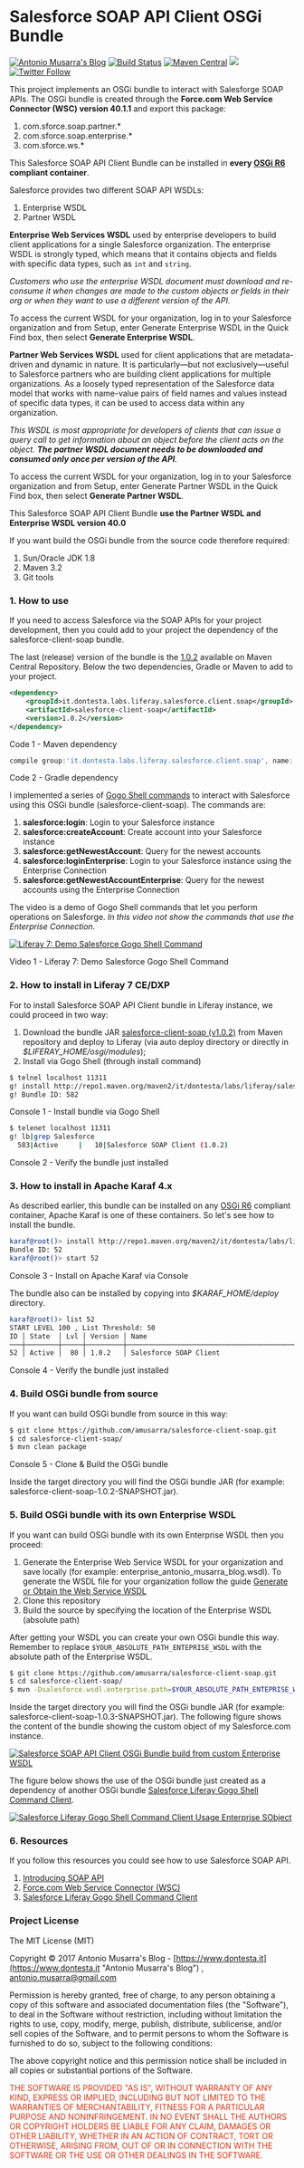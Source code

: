 
# Salesforce SOAP API Client OSGi Bundle
[![Antonio Musarra's Blog](https://img.shields.io/badge/maintainer-Antonio_Musarra's_Blog-purple.svg?colorB=6e60cc)](https://www.dontesta.it)
[![Build Status](https://travis-ci.org/amusarra/salesforce-client-soap.svg?branch=master)](https://travis-ci.org/amusarra/salesforce-client-soap)
[![Maven Central](https://maven-badges.herokuapp.com/maven-central/it.dontesta.labs.liferay.salesforce.client.soap/salesforce-client-soap/badge.svg)](https://search.maven.org/#artifactdetails%7Cit.dontesta.labs.liferay.salesforce.client.soap%7Csalesforce-client-soap%7C1.0.2%7Cjar)
[![](https://img.shields.io/badge/download-OSGi%20Bundle-green.svg)](http://repo1.maven.org/maven2/it/dontesta/labs/liferay/salesforce/client/soap/salesforce-client-soap/1.0.2/salesforce-client-soap-1.0.2.jar)
[![Twitter Follow](https://img.shields.io/twitter/follow/antonio_musarra.svg?style=social&label=%40antonio_musarra%20on%20Twitter&style=plastic)](https://twitter.com/antonio_musarra)

This project implements an OSGi bundle to interact with Salesforge SOAP APIs. The OSGi bundle is created through 
the **Force.com Web Service Connector (WSC) version 40.1.1** and export this package:

1. com.sforce.soap.partner.*
2. com.sforce.soap.enterprise.*
2. com.sforce.ws.*

This Salesforce SOAP API Client Bundle can be installed in **every [OSGi R6](https://www.osgi.org/developer/downloads/release-6/) compliant container**.

Salesforce provides two different SOAP API WSDLs:
1. Enterprise WSDL
2. Partner WSDL

**Enterprise Web Services WSDL** used by enterprise developers to build client applications for a single Salesforce organization. 
The enterprise WSDL is strongly typed, which means that it contains objects and fields with specific data types, 
such as ``int`` and ``string``. 

*Customers who use the enterprise WSDL document must download and re-consume it when 
changes are made to the custom objects or fields in their org or when they want to use a different version of the API.* 

To access the current WSDL for your organization, log in to your Salesforce organization and from Setup, enter 
Generate Enterprise WSDL in the Quick Find box, then select **Generate Enterprise WSDL**.

**Partner Web Services WSDL** used for client applications that are metadata-driven and dynamic in nature. 
It is particularly—but not exclusively—useful to Salesforce partners who are building client applications for 
multiple organizations. As a loosely typed representation of the Salesforce data model that works with 
name-value pairs of field names and values instead of specific data types, it can be used to access data 
within any organization. 

*This WSDL is most appropriate for developers of clients that can issue a query call to get information 
about an object before the client acts on the object. __The partner WSDL document needs to be downloaded and 
consumed only once per version of the API__.* 

To access the current WSDL for your organization, log in to your Salesforce organization and from Setup, 
enter Generate Partner WSDL in the Quick Find box, then select **Generate Partner WSDL**.

This Salesforce SOAP API Client Bundle __use the Partner WSDL and Enterprise WSDL version 40.0__

If you want build the OSGi bundle from the source code therefore required:
1. Sun/Oracle JDK 1.8
2. Maven 3.2
3. Git tools

### 1. How to use
If you need to access Salesforce via the SOAP APIs for your project development, then you could add to your project 
the dependency of the salesforce-client-soap bundle.

The last (release) version of the bundle is the [1.0.2](https://search.maven.org/#search%7Cga%7C1%7Cit.dontesta.labs.liferay.salesforce.client.soap) 
available on Maven Central Repository. Below the two dependencies, Gradle or Maven to add to your project.

```xml
<dependency>
	<groupId>it.dontesta.labs.liferay.salesforce.client.soap</groupId>
	<artifactId>salesforce-client-soap</artifactId>
	<version>1.0.2</version>
</dependency>
```
Code 1 - Maven dependency
```groovy
compile group:'it.dontesta.labs.liferay.salesforce.client.soap', name:'salesforce-client-soap', version:'1.0.2'
```
Code 2 - Gradle dependency

I implemented a series of [Gogo Shell commands](https://www.dontesta.it/en/liferay-7-salesforce-com-gogo-shell-command-client/) 
to interact with Salesforce using this OSGi bundle (salesforce-client-soap). The commands are:

1. **salesforce:login**: Login to your Salesforce instance
2. **salesforce:createAccount**: Create account into your Salesforce instance
3. **salesforce:getNewestAccount**: Query for the newest accounts
4. **salesforce:loginEnterprise**: Login to your Salesforce instance using the Enterprise Connection
5. **salesforce:getNewestAccountEnterprise**: Query for the newest accounts using the Enterprise Connection

The video is a demo of Gogo Shell commands that let you perform operations on Salesforge. _In this video not show the 
commands that use the Enterprise Connection._ 

[![Liferay 7: Demo Salesforce Gogo Shell Command ](https://img.youtube.com/vi/nQXqzKpnxoc/0.jpg)](https://youtu.be/nQXqzKpnxoc)

Video 1 - Liferay 7: Demo Salesforce Gogo Shell Command

### 2. How to install in Liferay 7 CE/DXP
For to install Salesforce SOAP API Client bundle in Liferay instance, we could proceed in two way:

1. Download the bundle JAR [salesforce-client-soap (v1.0.2)](http://repo1.maven.org/maven2/it/dontesta/labs/liferay/salesforce/client/soap/salesforce-client-soap/1.0.2/salesforce-client-soap-1.0.2.jar) 
from Maven repository and deploy to Liferay (via auto deploy directory or directly in *$LIFERAY_HOME/osgi/modules*);
2. Install via Gogo Shell (through install command)

```bash
$ telnel localhost 11311
g! install http://repo1.maven.org/maven2/it/dontesta/labs/liferay/salesforce/client/soap/salesforce-client-soap/1.0.2/salesforce-client-soap-1.0.2.jar
g! Bundle ID: 582
```
Console 1 - Install bundle via Gogo Shell

```bash
$ telenet localhost 11311
g! lb|grep Salesforce
  583|Active     |   10|Salesforce SOAP Client (1.0.2)
```
Console 2 - Verify the bundle just installed

### 3. How to install in Apache Karaf 4.x
As described earlier, this bundle can be installed on any [OSGi R6](https://www.osgi.org/developer/downloads/release-6/) 
compliant container, Apache Karaf is one of these containers. So let's see how to install the bundle.

```bash
karaf@root()> install http://repo1.maven.org/maven2/it/dontesta/labs/liferay/salesforce/client/soap/salesforce-client-soap/1.0.2/salesforce-client-soap-1.0.2.jar
Bundle ID: 52
karaf@root()> start 52
```
Console 3 - Install on Apache Karaf via Console

The bundle also can be installed by copying into *$KARAF_HOME/deploy* directory.

```bash
karaf@root()> list 52
START LEVEL 100 , List Threshold: 50
ID │ State  │ Lvl │ Version │ Name
───┼────────┼─────┼─────────┼──────────────────────────────────────────────────────────────────────────────────────────
52 │ Active │  80 │ 1.0.2   │ Salesforce SOAP Client
```
Console 4 - Verify the bundle just installed

### 4. Build OSGi bundle from source
If you want can build OSGi bundle from source in this way:

```bash
$ git clone https://github.com/amusarra/salesforce-client-soap.git
$ cd salesforce-client-soap/
$ mvn clean package
```
Console 5 - Clone & Build the OSGi bundle

Inside the target directory you will find the OSGi bundle JAR (for example: salesforce-client-soap-1.0.2-SNAPSHOT.jar).

### 5. Build OSGi bundle with its own Enterprise WSDL
If you want can build OSGi bundle with its own Enterprise WSDL then you proceed:

1. Generate the Enterprise Web Service WSDL for your organization and save locally (for example: enterprise_antonio_musarra_blog.wsdl).
To generate the WSDL file for your organization follow the guide [Generate or Obtain the Web Service WSDL](https://developer.salesforce.com/docs/atlas.en-us.api.meta/api/sforce_api_quickstart_steps_generate_wsdl.htm) 
2. Clone this repository
3. Build the source by specifying the location of the Enterprise WSDL (absolute path)

After getting your WSDL you can create your own OSGi bundle this way. Remember to replace 
```$YOUR_ABSOLUTE_PATH_ENTEPRISE_WSDL``` with the absolute path of the Enterprise WSDL.

```bash
$ git clone https://github.com/amusarra/salesforce-client-soap.git
$ cd salesforce-client-soap/
$ mvn -Dsalesforce.wsdl.enterprise.path=$YOUR_ABSOLUTE_PATH_ENTEPRISE_WSDL clean package
```

Inside the target directory you will find the OSGi bundle JAR (for example: salesforce-client-soap-1.0.3-SNAPSHOT.jar).
The following figure shows the content of the bundle showing the custom object of my Salesforce.com instance.

[![Salesforce SOAP API Client OSGi Bundle build from custom Enterprise WSDL](https://www.dontesta.it/wp-content/uploads/2017/08/SalesforceSOAPAPIClientOSGiBundleBuildFromCustomEnterpriseWSDL.png)](https://www.dontesta.it/wp-content/uploads/2017/08/SalesforceSOAPAPIClientOSGiBundleBuildFromCustomEnterpriseWSDL.png)

The figure below shows the use of the OSGi bundle just created as a dependency of another OSGi bundle 
[Salesforce Liferay Gogo Shell Command Client](https://www.dontesta.it/en/liferay-7-salesforce-com-gogo-shell-command-client/).

[![Salesforce Liferay Gogo Shell Command Client Usage Enterprise SObject](https://www.dontesta.it/wp-content/uploads/2017/08/SalesforceLiferayGogoShellCommandClientUsageEnterpriseSObject.png)](https://www.dontesta.it/wp-content/uploads/2017/08/SalesforceLiferayGogoShellCommandClientUsageEnterpriseSObject.png)


### 6. Resources
If you follow this resources you could see how to use Salesforce SOAP API.

1. [Introducing SOAP API](https://developer.salesforce.com/docs/atlas.en-us.api.meta/api/sforce_api_quickstart_intro.htm)
2. [Force.com Web Service Connector (WSC)](https://github.com/forcedotcom/wsc)
3. [Salesforce Liferay Gogo Shell Command Client](https://www.dontesta.it/en/liferay-7-salesforce-com-gogo-shell-command-client/)

### Project License
The MIT License (MIT)

Copyright &copy; 2017 Antonio Musarra's Blog - [https://www.dontesta.it](https://www.dontesta.it "Antonio Musarra's Blog") , 
[antonio.musarra@gmail.com](mailto:antonio.musarra@gmail.com "Antonio Musarra Email")

Permission is hereby granted, free of charge, to any person obtaining a copy
of this software and associated documentation files (the "Software"), to deal
in the Software without restriction, including without limitation the rights
to use, copy, modify, merge, publish, distribute, sublicense, and/or sell
copies of the Software, and to permit persons to whom the Software is
furnished to do so, subject to the following conditions:

The above copyright notice and this permission notice shall be included in all
copies or substantial portions of the Software.

<span style="color:#D83410">
	THE SOFTWARE IS PROVIDED "AS IS", WITHOUT WARRANTY OF ANY KIND, EXPRESS OR
	IMPLIED, INCLUDING BUT NOT LIMITED TO THE WARRANTIES OF MERCHANTABILITY,
	FITNESS FOR A PARTICULAR PURPOSE AND NONINFRINGEMENT. IN NO EVENT SHALL THE
	AUTHORS OR COPYRIGHT HOLDERS BE LIABLE FOR ANY CLAIM, DAMAGES OR OTHER
	LIABILITY, WHETHER IN AN ACTION OF CONTRACT, TORT OR OTHERWISE, ARISING FROM,
	OUT OF OR IN CONNECTION WITH THE SOFTWARE OR THE USE OR OTHER DEALINGS IN THE
	SOFTWARE.
<span>
